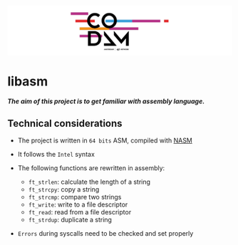 [![Logo](https://github.com/qingqingqingli/readme_images/blob/master/codam_logo_1.png)](https://github.com/qingqingqingli/libasm)

# libasm

***The aim of this project is to get familiar with assembly language.***

## Technical considerations

- The project is written in `64 bits` ASM, compiled with [NASM](https://www.nasm.us/)

- It follows the `Intel` syntax

- The following functions are rewritten in assembly:
	- `ft_strlen`: calculate the length of a string
	- `ft_strcpy`: copy a string
	- `ft_strcmp`: compare two strings
	- `ft_write`: write to a file descriptor
	- `ft_read`: read from a file descriptor
	- `ft_strdup`: duplicate a string

- `Errors` during syscalls need to be checked and set properly
